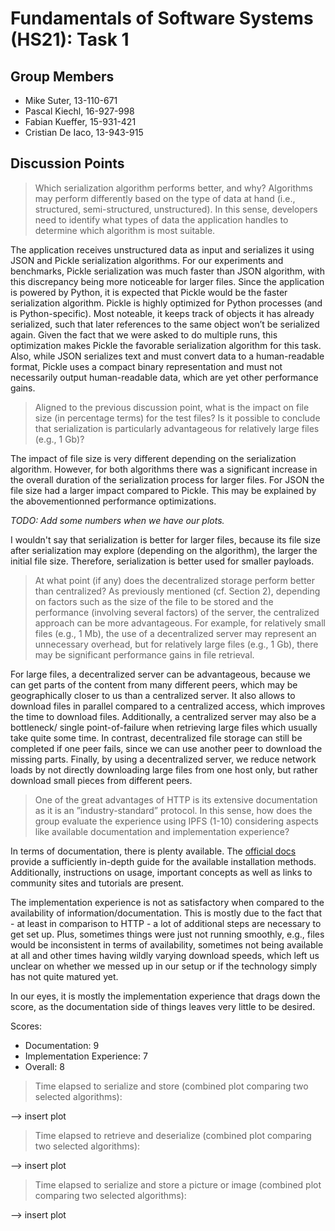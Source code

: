 # Fundamentals of Software Systems (HS21): Task 1

## Group Members

- Mike Suter, 13-110-671
- Pascal Kiechl, 16-927-998
- Fabian Kueffer, 15-931-421
- Cristian De Iaco, 13-943-915


## Discussion Points

> Which serialization algorithm performs better, and why? Algorithms may perform
differently based on the type of data at hand (i.e., structured, semi-structured,
unstructured). In this sense, developers need to identify what types of data the
application handles to determine which algorithm is most suitable.

The application receives unstructured data as input and serializes it using JSON and Pickle 
serialization algorithms.
For our experiments and benchmarks, Pickle serialization was much faster than JSON algorithm, with this discrepancy being more noticeable for larger files.  Since the application is powered by Python, it is expected that Pickle would be the faster serialization algorithm. Pickle is highly optimized for Python processes (and is Python-specific). Most noteable, it keeps track of objects it has already serialized, such that later references to the same object won’t be serialized again. Given the fact that we were asked to do multiple runs, this optimization makes Pickle the favorable serialization algorithm for this task. Also, while JSON serializes text and must convert data to a human-readable format, Pickle uses a compact binary representation and must not necessarily output human-readable data, which 
are yet other performance gains.

> Aligned to the previous discussion point, what is the impact on file size (in percentage
terms) for the test files? Is it possible to conclude that serialization is
particularly advantageous for relatively large files (e.g., 1 Gb)?

The impact of file size is very different depending on the serialization algorithm. However, 
for both algorithms there was a significant increase in the overall duration of the serialization 
process for larger files. For JSON the file size had a larger impact compared to Pickle. This may be explained by the abovementionned performance optimizations.

*TODO: Add some numbers when we have our plots.*

I wouldn't say that serialization is better for larger files, because its file size after serialization may explore (depending on the algorithm), the larger the initial file size. Therefore, serialization is better used for smaller payloads.

> At what point (if any) does the decentralized storage perform better than centralized?
As previously mentioned (cf. Section 2), depending on factors such as
the size of the file to be stored and the performance (involving several factors) of
the server, the centralized approach can be more advantageous. For example,
for relatively small files (e.g., 1 Mb), the use of a decentralized server may represent
an unnecessary overhead, but for relatively large files (e.g., 1 Gb), there
may be significant performance gains in file retrieval.

For large files, a decentralized server can be advantageous, because we can get parts of the
content from many different peers, which may be geographically closer to us than a centralized server. It also allows to 
download files in parallel compared to a centralized access, which improves the time to download files. Additionally, a centralized server may also be a bottleneck/ single point-of-failure when retrieving large files which usually take quite some time. In contrast, decentralized file storage can still be completed if one peer fails, since we can use another peer to download the missing parts. Finally, by using a decentralized server, we reduce network loads by not directly downloading large files from one host only, but rather download small pieces from different peers.

> One of the great advantages of HTTP is its extensive documentation as it is an
”industry-standard” protocol. In this sense, how does the group evaluate the
experience using IPFS (1-10) considering aspects like available documentation
and implementation experience?

In terms of documentation, there is plenty available. The [official docs](https://docs.ipfs.io/) provide a sufficiently in-depth guide for the available installation methods. Additionally, instructions on usage, important concepts as well as links to community sites and tutorials are present.

The implementation experience is not as satisfactory when compared to the availability of information/documentation. This is mostly due to the fact that - at least in comparison to HTTP - a lot of additional steps are necessary to get set up. Plus, sometimes things were just not running smoothly, e.g., files would be inconsistent in terms of availability, sometimes not being available at all and other times having wildly varying  download speeds, which left us unclear on whether we messed up in our setup or if the technology simply has not quite matured yet.

In our eyes, it is mostly the implementation experience that drags down the score, as the documentation side of things leaves very little to be desired.

Scores:
* Documentation: 9
* Implementation Experience: 7
* Overall: 8

> Time elapsed to serialize and store (combined plot comparing two selected algorithms):

-->  insert plot

> Time elapsed to retrieve and deserialize (combined plot comparing two selected
algorithms):

--> insert plot

> Time elapsed to serialize and store a picture or image (combined plot comparing
two selected algorithms):

--> insert plot
